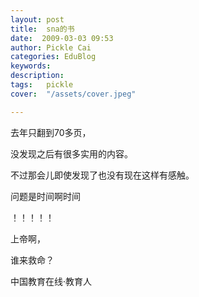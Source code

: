 ```yaml
---
layout: post  
title:  sna的书  
date:  2009-03-03 09:53  
author: Pickle Cai  
categories: EduBlog  
keywords: 
description:   
tags:	pickle   
cover:  "/assets/cover.jpeg"  

---  
```

    
去年只翻到70多页，



没发现之后有很多实用的内容。



不过那会儿即使发现了也没有现在这样有感触。



问题是时间啊时间



！！！！！



上帝啊，



谁来救命？



		    
 中国教育在线·教育人

